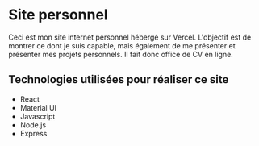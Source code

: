 # Site personnel

Ceci est mon site internet personnel hébergé sur Vercel. L'objectif est de montrer ce dont je suis capable, mais également de me présenter et présenter mes projets personnels. Il fait donc office de CV en ligne.

## Technologies utilisées pour réaliser ce site

* React
* Material UI
* Javascript
* Node.js
* Express